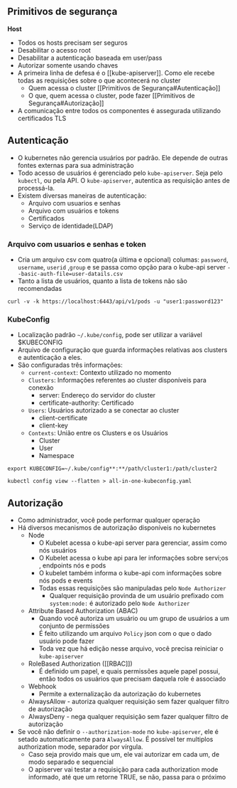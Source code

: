 
## Primitivos de segurança

**Host**
- Todos os hosts precisam ser seguros
- Desabilitar o acesso root
- Desabilitar a autenticação baseada em user/pass
- Autorizar somente usando chaves
- A primeira linha de defesa é o [[kube-apiserver]]. Como ele recebe todas as requisições sobre o que acontecerá no cluster
	- Quem acessa o cluster [[Primitivos de Segurança#Autenticação]]
	- O que, quem acessa o cluster, pode fazer [[Primitivos de Segurança#Autorização]]
- A comunicação entre todos os componentes é assegurada utilizando certificados TLS

## Autenticação
- O kubernetes não gerencia usuários por padrão. Ele depende de outras fontes externas para sua administração
- Todo acesso de usuários é gerenciado pelo `kube-apiserver`. Seja pelo `kubectl`, ou pela API. O `kube-apiserver`, autentica as requisição antes de processá-la.
- Existem diversas maneiras de autenticação:
	- Arquivo com usuarios e senhas
	- Arquivo com usuários e tokens
	- Certificados
	- Serviço de identidade(LDAP)
 
### Arquivo com usuarios e senhas e token
- Cria um arquivo csv com quatro(a última e opcional) columas: `password`, `username`, `userid` ,`group` e se passa como opção para o kube-api server `--basic-auth-file=user-datails.csv`
- Tanto a lista de usuários, quanto a lista de tokens não são recomendadas

```shell
curl -v -k https://localhost:6443/api/v1/pods -u "user1:password123"
```

### KubeConfig
- Localização padrão `~/.kube/config`, pode ser utilizar a variável $KUBECONFIG
- Arquivo de configuração que guarda informações relativas aos clusters e autenticação a eles.
- São configuradas três informações:
	- `current-context`: Contexto utilizado no momento
	- `Clusters`: Informações referentes ao cluster disponíveis para conexão
		- server: Endereço do servidor do cluster
		- certificate-authority: Certificado
	- `Users`: Usuários autorizado a se conectar ao cluster
		- client-certificate
		- client-key
	- `Contexts`: União entre os Clusters e os Usuários
		- Cluster
		- User
		- Namespace

```shell title:"merge de kubeconfig"
export KUBECONFIG=~/.kube/config**:**/path/cluster1:/path/cluster2

kubectl config view --flatten > all-in-one-kubeconfig.yaml
```



## Autorização

- Como administrador, você pode performar qualquer operação
- Há diversos mecanismos de autorização disponíveis no kubernetes
	- Node
		- O Kubelet acessa o kube-api server para gerenciar, assim como nós usuários
		- O Kubelet acessa o kube api para ler informações sobre servi;os , endpoints nós e pods
		- O kubelet também informa o kube-api com informações sobre nós pods e events
		- Todas essas requisições são manipuladas pelo `Node Authorizer`
			- Qualquer requisição provinda de um usuário prefixado com `system:node:` é autorizado pelo `Node Authorizer`
	- Attribute Based Authorization (ABAC)
		- Quando você autoriza um usuário ou um grupo de usuários a um conjunto de permissões 
		- É feito utilizando um arquivo `Policy` json com o que o dado usuário pode fazer
		- Toda vez que há edição nesse arquivo, você precisa reiniciar o `kube-apiserver`
	- RoleBased Authorization ([[RBAC]])
		- É definido um papel, e quais permissões aquele papel possui, então todos os usuários que precisam daquela role é associado
	- Webhook
		- Permite a externalização da autorização do kubernetes
	- AlwaysAllow - autoriza qualquer requisição sem fazer qualquer filtro de autorização
	- AlwaysDeny - nega qualquer requisição sem fazer qualquer filtro de autorização
- Se você não definir o `--authorization-mode` no `kube-apiserver`, ele é setado automaticamente para `AlwaysAllow`. É possível ter multiplos authorization mode, separador por vírgula.
	- Caso seja provido mais que um, ele vai autorizar em cada um, de modo separado e sequencial
	- O apiserver vai testar a requisição para cada authorization mode informado, até que um retorne TRUE, se não, passa para o próximo

